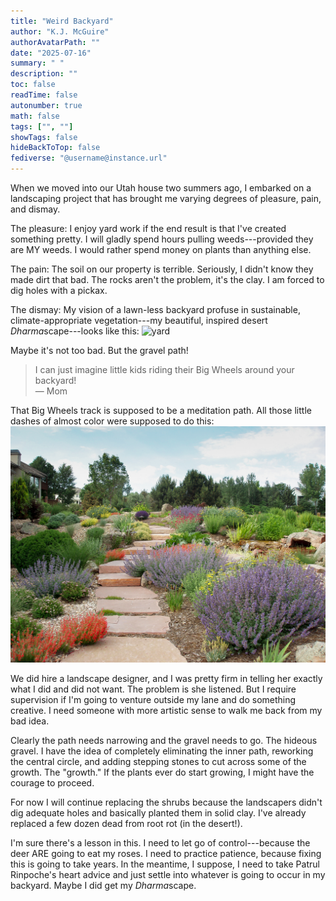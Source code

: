 ```yaml
---
title: "Weird Backyard"
author: "K.J. McGuire"
authorAvatarPath: ""
date: "2025-07-16"
summary: " "
description: ""
toc: false
readTime: false
autonumber: true
math: false
tags: ["", ""]
showTags: false
hideBackToTop: false
fediverse: "@username@instance.url"
---
```

When we moved into our Utah house two summers ago, I embarked on a landscaping project that has brought me varying degrees of pleasure, pain, and dismay.

The pleasure: I enjoy yard work if the end result is that I've created something pretty. I will gladly spend hours pulling weeds---provided they are MY weeds. I would rather spend money on plants than anything else.

The pain: The soil on our property is terrible. Seriously, I didn't know they made dirt that bad. The rocks aren't the problem, it's the clay. I am forced to dig holes with a pickax.

The dismay: My vision of a lawn-less backyard profuse in sustainable, climate-appropriate vegetation---my beautiful, inspired desert *Dharma*scape---looks like this:
![yard](./imgs/yard.jpg "Behold. My vision.")   

Maybe it's not too bad. But the gravel path!


> I can just imagine little kids riding their Big Wheels around your backyard!  
> — Mom

That Big Wheels track is supposed to be a meditation path. All those little dashes of almost color were supposed to do this:
![desert garden](./imgs/Garden_JS-Landscape.jpg "I promise you there are seven of those catmint plants in the first picture.")

We did hire a landscape designer, and I was pretty firm in telling her exactly what I did and did not want. The problem is she listened. But I require supervision if I'm going to venture outside my lane and do something creative. I need someone with more artistic sense to walk me back from my bad idea.

Clearly the path needs narrowing and the gravel needs to go. The hideous gravel. I have the idea of completely eliminating the inner path, reworking the central circle, and adding stepping stones to cut across some of the growth. The "growth." If the plants ever do start growing, I might have the courage to proceed.

For now I will continue replacing the shrubs because the landscapers didn't dig adequate holes and basically planted them in solid clay. I've already replaced a few dozen dead from root rot (in the desert!).

I'm sure there's a lesson in this. I need to let go of control---because the deer ARE going to eat my roses. I need to practice patience, because fixing this is going to take years. In the meantime, I suppose, I need to take Patrul Rinpoche's heart advice and just settle into whatever is going to occur in my backyard. Maybe I did get my *Dharma*scape.
